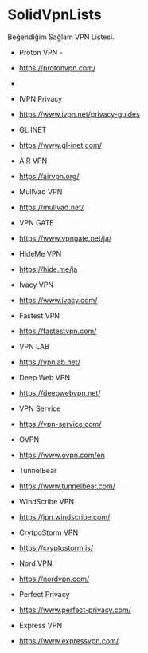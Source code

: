 # SolidVpnLists
Beğendiğim Sağlam VPN Listesi.

- Proton VPN -
- https://protonvpn.com/
- 
- IVPN Privacy 
- https://www.ivpn.net/privacy-guides

- GL INET
- https://www.gl-inet.com/

- AIR VPN
- https://airvpn.org/

- MullVad VPN
- https://mullvad.net/

- VPN GATE
- https://www.vpngate.net/ja/

- HideMe VPN
- https://hide.me/ja

- Ivacy VPN
- https://www.ivacy.com/

- Fastest VPN
- https://fastestvpn.com/

- VPN LAB
- https://vpnlab.net/

- Deep Web VPN
- https://deepwebvpn.net/

- VPN Service
- https://vpn-service.com/

- OVPN
- https://www.ovpn.com/en

- TunnelBear
- https://www.tunnelbear.com/

- WindScribe VPN
- https://jpn.windscribe.com/

- CrytpoStorm VPN
- https://cryptostorm.is/

- Nord VPN
- https://nordvpn.com/

- Perfect Privacy
- https://www.perfect-privacy.com/

- Express VPN
- https://www.expressvpn.com/
